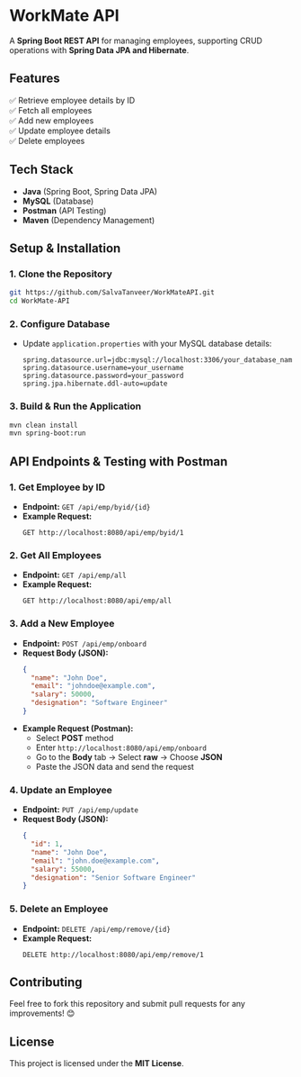 # **WorkMate API**

A **Spring Boot REST API** for managing employees, supporting CRUD operations with **Spring Data JPA and Hibernate**.

## **Features**

✅ Retrieve employee details by ID\
✅ Fetch all employees\
✅ Add new employees\
✅ Update employee details\
✅ Delete employees

## **Tech Stack**

- **Java** (Spring Boot, Spring Data JPA)
- **MySQL** (Database)
- **Postman** (API Testing)
- **Maven** (Dependency Management)

## **Setup & Installation**

### **1. Clone the Repository**

```bash
git https://github.com/SalvaTanveer/WorkMateAPI.git
cd WorkMate-API
```

### **2. Configure Database**

- Update `application.properties` with your MySQL database details:
  ```properties
  spring.datasource.url=jdbc:mysql://localhost:3306/your_database_name
  spring.datasource.username=your_username
  spring.datasource.password=your_password
  spring.jpa.hibernate.ddl-auto=update
  ```

### **3. Build & Run the Application**

```bash
mvn clean install
mvn spring-boot:run
```

## **API Endpoints & Testing with Postman**

### **1. Get Employee by ID**

- **Endpoint:** `GET /api/emp/byid/{id}`
- **Example Request:**
  ```http
  GET http://localhost:8080/api/emp/byid/1
  ```

### **2. Get All Employees**

- **Endpoint:** `GET /api/emp/all`
- **Example Request:**
  ```http
  GET http://localhost:8080/api/emp/all
  ```

### **3. Add a New Employee**

- **Endpoint:** `POST /api/emp/onboard`
- **Request Body (JSON):**
  ```json
  {
    "name": "John Doe",
    "email": "johndoe@example.com",
    "salary": 50000,
    "designation": "Software Engineer"
  }
  ```
- **Example Request (Postman):**
  - Select **POST** method
  - Enter `http://localhost:8080/api/emp/onboard`
  - Go to the **Body** tab → Select **raw** → Choose **JSON**
  - Paste the JSON data and send the request

### **4. Update an Employee**

- **Endpoint:** `PUT /api/emp/update`
- **Request Body (JSON):**
  ```json
  {
    "id": 1,
    "name": "John Doe",
    "email": "john.doe@example.com",
    "salary": 55000,
    "designation": "Senior Software Engineer"
  }
  ```

### **5. Delete an Employee**

- **Endpoint:** `DELETE /api/emp/remove/{id}`
- **Example Request:**
  ```http
  DELETE http://localhost:8080/api/emp/remove/1
  ```

## **Contributing**

Feel free to fork this repository and submit pull requests for any improvements! 😊

## **License**

This project is licensed under the **MIT License**.
